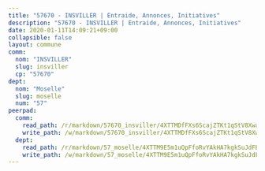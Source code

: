 ```yaml
---
title: "57670 - INSVILLER | Entraide, Annonces, Initiatives"
description: "57670 - INSVILLER | Entraide, Annonces, Initiatives"
date: 2020-01-11T14:09:21+09:00
collapsible: false
layout: commune
comm:
  nom: "INSVILLER"
  slug: insviller
  cp: "57670"
dept:
  nom: "Moselle"
  slug: moselle
  num: "57"
peerpad:
  comm:
    read_path: /r/markdown/57670_insviller/4XTTMDfFXs6ScajZTKt1qStV8XwaejBzaLKr93F2qLdger6Nf
    write_path: /w/markdown/57670_insviller/4XTTMDfFXs6ScajZTKt1qStV8XwaejBzaLKr93F2qLdger6Nf-K3TgUJeXKP9jqVzo4HdKorAx8JnMKz65sykaSxA7m8HBnSFreVch91aLvFUMN652L1v7VBhPTE5aAcvT5C9FJVeK6UQhRWCSfch6DGukhriGSx4r3344E1nmZuYAKwLFCBuxHErP
  dept:
    read_path: /r/markdown/57_moselle/4XTTM9E5m1uQpFfoRvYAkHA7kgkSuJdFBSCmoLnZ6YvxmqAKj
    write_path: /w/markdown/57_moselle/4XTTM9E5m1uQpFfoRvYAkHA7kgkSuJdFBSCmoLnZ6YvxmqAKj-K3TgTxpsRhjGfb3pJqDaX4rYTLkyLoK3BLA4awBfhTSCoyNhResrhhmfsEF8aKnccedt5XoBzWeRYfKxQxNKv71ETcpGharLRE7rdgTKY3uSaW3Du2dz8v23YEY268mfYmweTFnR
---
```


